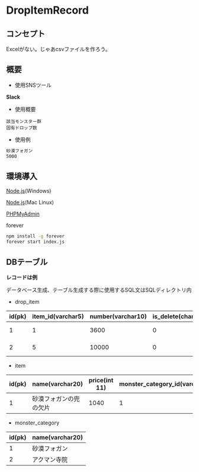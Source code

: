 # DropItemRecord

## コンセプト
Excelがない。じゃあcsvファイルを作ろう。

## 概要
* 使用SNSツール

__Slack__

* 使用概要
```
該当モンスター群
固有ドロップ数
```

* 使用例
```bash
砂漠フォガン
5000
```

## 環境導入
[Node.js](https://nodejs.org/en/)(Windows)

[Node.js](https://github.com/hokaccha/nodebrew)(Mac Linux)

[PHPMyAdmin](https://www.phpmyadmin.net/)

forever
```cmd
npm install -g forever
forever start index.js
```

## DBテーブル

__レコードは例__

  データベース生成、テーブル生成する際に使用するSQL文はSQLディレクトリ内

* drop_item

|id(pk)  |item_id(varchar5)  |number(varchar10)  |is_delete(char1) |date(date)  |
|---|---|---|---|---|
|1  |1  |3600  |0|2018-07-01  |---|
|2  |5  |10000  |0|2018-07-05  |---|

* item

|id(pk)  |name(varchar20)  |price(int 11)  |monster_category_id(varchar10)  |
|---|---|---|---|
|1  |砂漠フォガンの兜の欠片  |1040  |1  |


* monster_category

|id(pk)  |name(varchar20)  |
|---|---|
|1  |砂漠フォガン  |
|2  |アクマン寺院  |
